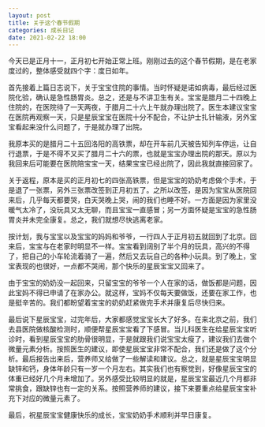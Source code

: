 ```yaml
---
layout: post
title: 关于这个春节假期
categories: 成长日记
date: 2021-02-22 18:00
---
```


今天已是正月十一，正月初七开始正常上班。刚刚过去的这个春节假期，是在老家度过的，整体感受就四个字：度日如年。

<!--more-->

首先接着上篇日志说下，关于宝宝住院的事情。当时怀疑是诺如病毒，最后经过医院化验，确认是急性肠胃炎。总之，还是与不讲卫生有关。宝宝是腊月二十四晚上住院的，在医院待了一天两夜，于腊月二十六上午就办理出院了。医生本建议宝宝在医院再观察一天，只是星辰宝宝在医院十分不配合，不让护士扎针输液，另外宝宝看起来没什么问题了，于是就办理了出院。

我原本买的是腊月二十五回洛阳的高铁票，却在开车前几天被告知列车停运，让自行退票，于是不得不又买了腊月二十六的票，也就是宝宝办理出院的那天。原以为我回来后可能要在医院陪宝宝一天，结果宝宝已经出院了，因此我就直接回家了。

关于返程，原本是买的正月初七的四张高铁票，但是宝宝的奶奶考虑做个手术，于是退了一张票，另外三张票改签到正月初五了。之所以改签，是因为宝宝从医院回来后，几乎每天都要哭，白天哭晚上哭，闹的我们也睡不好。一方面是因为家里没暖气太冷了，没玩具又太无聊，而且宝宝一直感冒；另一方面怀疑是宝宝的急性肠胃炎并未完全康复。总之，我们就想尽快逃离老家。

按计划，我与宝宝以及宝宝的妈妈和爷爷，一行四人于正月初五就回到了北京。回来后，宝宝与在老家时明显不一样。宝宝看到阔别了半个月的玩具，高兴的不得了，把自己的小车轮流着骑了一遍，然后又去玩自己的各种小玩具。到了晚上，宝宝表现的也很好，一点都不哭闹，那个快乐的星辰宝宝又回来了。

由于宝宝的奶奶没一起回来，只留宝宝的爷爷一个人在家的话，做饭都是问题，因此宝妈不得已申请了在家办公。就这样，宝妈不仅每天要做饭，还要在家工作，也是挺辛苦的。我们都盼望着宝宝的奶奶赶紧做完手术并康复后尽快归来。

最后说下星辰宝宝，过完年后，大家都感觉宝宝长大了好多。在来北京之前，我们去县医院做核酸检测时，顺便帮星辰宝宝看了下感冒。当儿科医生在给星辰宝宝听诊时，看到星辰宝宝的肋骨很明显，于是就跟我们说宝宝太瘦了，建议我们去做个微量元素分析。按照医生的建议，即使星辰宝宝非常不配合，我们还是做了这个分析。最后报告出来后，营养师又给做了一些解读和建议。总之，就是星辰宝宝明显缺锌和钙，身体年龄只有一岁一个月左右。其实我们也有察觉到，好像星辰宝宝的体重已经好几个月未增加了。另外感受比较明显的就是，星辰宝宝最近几个月都非常挑食，跟缺锌也有一定的关系。按照营养师的建议，接下来要重点给星辰宝宝补充下对应的微量元素了。

最后，祝星辰宝宝健康快乐的成长，宝宝奶奶手术顺利并早日康复。

